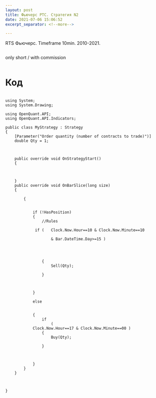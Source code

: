 ```yaml
---
layout: post
title: Фьючерс РТС. Стратегия N2
date: 2021-07-06 15:06:52
excerpt_separator: <!--more-->

---
```


RTS Фьючерс. Timeframe 10min. 2010-2021.

<!--more-->

<img src="https://raw.githubusercontent.com/Ragve-hub/scribble/gh-pages/images/seasonal2_ch.png" alt="">

only short / with commission

<img src="https://raw.githubusercontent.com/Ragve-hub/scribble/gh-pages/images/seasonal2_p.png" alt="">

# Код

```

using System;
using System.Drawing;

using OpenQuant.API;
using OpenQuant.API.Indicators;

public class MyStrategy : Strategy
{
	[Parameter("Order quantity (number of contracts to trade)")]
	double Qty = 1;

	

	public override void OnStrategyStart()
	{
		

		
	}
	public override void OnBarSlice(long size)
	{

		{
			
         
			if (!HasPosition)
			{
				//Rules
				
			 if (	Clock.Now.Hour==10 & Clock.Now.Minute==10 
				
					& Bar.DateTime.Day>=15 )
					
					
					
				
				{
					Sell(Qty);
				
				}
			
		

			}
			
			else
			
			
			{
				if 			
					(
			Clock.Now.Hour==17 & Clock.Now.Minute==00 )
				{
					Buy(Qty);
					
				}
				
			
			
			}
		}
	}

	

}
```
	
















